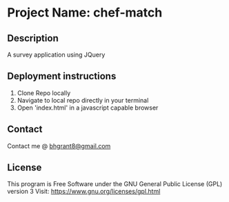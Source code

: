 # Project Name: chef-match

## Description

A survey application using JQuery

## Deployment instructions
  1. Clone Repo locally
  2. Navigate to local repo directly in your terminal
  3. Open 'index.html' in a javascript capable browser

## Contact
  Contact me @ <a href="mailto:bhgrant@gmail.com">bhgrant8@gmail.com</a><br>

## License
  This program is Free Software under the GNU General Public License (GPL) version 3
  Visit: https://www.gnu.org/licenses/gpl.html
